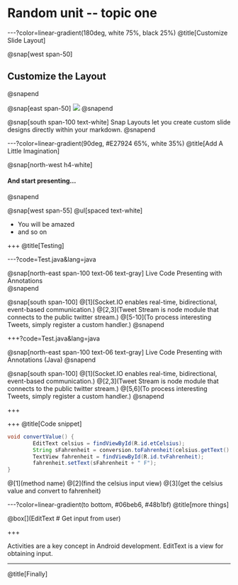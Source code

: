 # Random unit -- topic one


---?color=linear-gradient(180deg, white 75%, black 25%)
@title[Customize Slide Layout]

@snap[west span-50]
## Customize the Layout
@snapend

@snap[east span-50]
![](assets/img/presentation.png)
@snapend

@snap[south span-100 text-white]
Snap Layouts let you create custom slide designs directly within your markdown.
@snapend

---?color=linear-gradient(90deg, #E27924 65%, white 35%)
@title[Add A Little Imagination]

@snap[north-west h4-white]
#### And start presenting...
@snapend

@snap[west span-55]
@ul[spaced text-white]
- You will be amazed
- and so on

+++
@title[Testing]

---?code=Test.java&lang=java

@snap[north-east span-100 text-06 text-gray]
Live Code Presenting with Annotations                         
@snapend

@snap[south span-100]
@[1](Socket.IO enables real-time, bidirectional, event-based communication.)
@[2,3](Tweet Stream is node module that connects to the public twitter stream.)
@[5-10](To process interesting Tweets, simply register a custom handler.)
@snapend


+++?code=Test.java&lang=java

@snap[north-east span-100 text-06 text-gray]
Live Code Presenting with Annotations (Java)
@snapend

@snap[south span-100]
@[1](Socket.IO enables real-time, bidirectional, event-based communication.)
@[2,3](Tweet Stream is node module that connects to the public twitter stream.)
@[5,6](To process interesting Tweets, simply register a custom handler.)
@snapend

+++


+++
@title[Code snippet]

```java
void convertValue() {
        EditText celsius = findViewById(R.id.etCelsius);
        String sFahrenheit = conversion.toFahrenheit(celsius.getText().toString());
        TextView fahrenheit = findViewById(R.id.tvFahrenheit);
        fahrenheit.setText(sFahrenheit + " F");
}
```
    
@[1](method name)
@[2](find the celsius input view)
@[3](get the celsius value and convert to fahrenheit)


---?color=linear-gradient(to bottom, #06beb6, #48b1bf)
@title[more things]

@box[](EditText # Get input from user)


+++

Activities are a key concept in Android development. EditText is a view for obtaining input.

---
@title[Finally]




